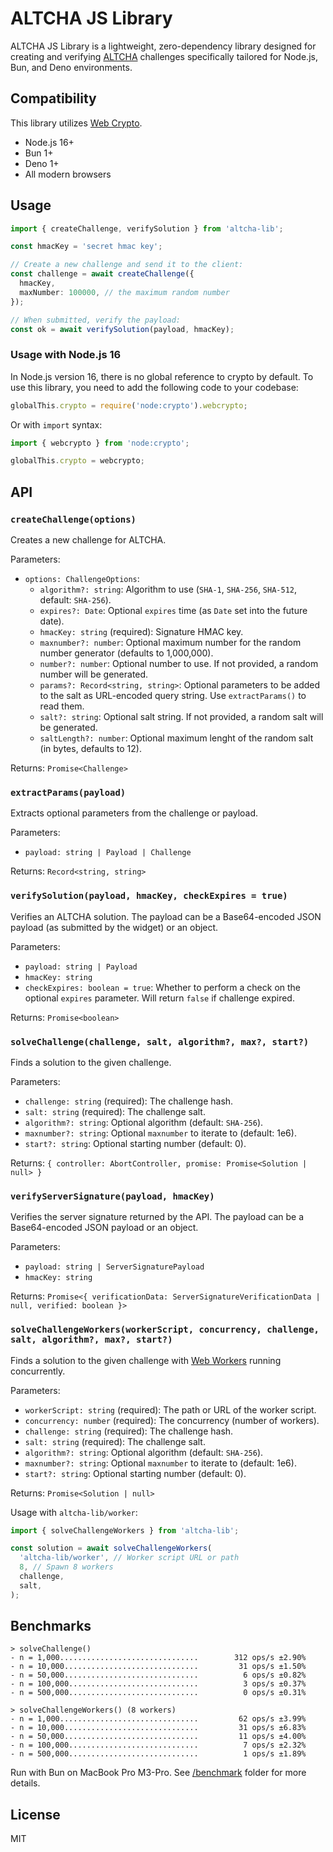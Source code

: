 # ALTCHA JS Library

ALTCHA JS Library is a lightweight, zero-dependency library designed for creating and verifying [ALTCHA](https://altcha.org) challenges specifically tailored for Node.js, Bun, and Deno environments.

## Compatibility

This library utilizes [Web Crypto](https://developer.mozilla.org/en-US/docs/Web/API/SubtleCrypto).

- Node.js 16+
- Bun 1+
- Deno 1+
- All modern browsers

## Usage

```ts
import { createChallenge, verifySolution } from 'altcha-lib';

const hmacKey = 'secret hmac key';

// Create a new challenge and send it to the client:
const challenge = await createChallenge({
  hmacKey,
  maxNumber: 100000, // the maximum random number
});

// When submitted, verify the payload:
const ok = await verifySolution(payload, hmacKey);
```

### Usage with Node.js 16

In Node.js version 16, there is no global reference to crypto by default. To use this library, you need to add the following code to your codebase:

```ts
globalThis.crypto = require('node:crypto').webcrypto;
```

Or with `import` syntax:

```ts
import { webcrypto } from 'node:crypto';

globalThis.crypto = webcrypto;
```

## API

### `createChallenge(options)`

Creates a new challenge for ALTCHA.

Parameters:

- `options: ChallengeOptions`:
  - `algorithm?: string`: Algorithm to use (`SHA-1`, `SHA-256`, `SHA-512`, default: `SHA-256`).
  - `expires?: Date`: Optional `expires` time (as `Date` set into the future date).
  - `hmacKey: string` (required): Signature HMAC key.
  - `maxnumber?: number`: Optional maximum number for the random number generator (defaults to 1,000,000).
  - `number?: number`: Optional number to use. If not provided, a random number will be generated.
  - `params?: Record<string, string>`: Optional parameters to be added to the salt as URL-encoded query string. Use `extractParams()` to read them.
  - `salt?: string`: Optional salt string. If not provided, a random salt will be generated.
  - `saltLength?: number`: Optional maximum lenght of the random salt (in bytes, defaults to 12).

Returns: `Promise<Challenge>`

### `extractParams(payload)`

Extracts optional parameters from the challenge or payload.

Parameters:

- `payload: string | Payload | Challenge`

Returns: `Record<string, string>`

### `verifySolution(payload, hmacKey, checkExpires = true)`

Verifies an ALTCHA solution. The payload can be a Base64-encoded JSON payload (as submitted by the widget) or an object.

Parameters:

- `payload: string | Payload`
- `hmacKey: string`
- `checkExpires: boolean = true`: Whether to perform a check on the optional `expires` parameter. Will return `false` if challenge expired.

Returns: `Promise<boolean>`

### `solveChallenge(challenge, salt, algorithm?, max?, start?)`

Finds a solution to the given challenge. 

Parameters:

- `challenge: string` (required): The challenge hash.
- `salt: string` (required): The challenge salt.
- `algorithm?: string`: Optional algorithm (default: `SHA-256`).
- `maxnumber?: string`: Optional `maxnumber` to iterate to (default: 1e6).
- `start?: string`: Optional starting number (default: 0).

Returns: `{ controller: AbortController, promise: Promise<Solution | null> }`

### `verifyServerSignature(payload, hmacKey)`

Verifies the server signature returned by the API. The payload can be a Base64-encoded JSON payload or an object.

Parameters:

- `payload: string | ServerSignaturePayload`
- `hmacKey: string`

Returns: `Promise<{ verificationData: ServerSignatureVerificationData | null, verified: boolean }>`

### `solveChallengeWorkers(workerScript, concurrency, challenge, salt, algorithm?, max?, start?)`

Finds a solution to the given challenge with [Web Workers](https://developer.mozilla.org/en-US/docs/Web/API/Worker/Worker) running concurrently. 

Parameters:

- `workerScript: string` (required): The path or URL of the worker script.
- `concurrency: number` (required): The concurrency (number of workers).
- `challenge: string` (required): The challenge hash.
- `salt: string` (required): The challenge salt.
- `algorithm?: string`: Optional algorithm (default: `SHA-256`).
- `maxnumber?: string`: Optional `maxnumber` to iterate to (default: 1e6).
- `start?: string`: Optional starting number (default: 0).

Returns: `Promise<Solution | null>`

Usage with `altcha-lib/worker`:

```ts
import { solveChallengeWorkers } from 'altcha-lib';

const solution = await solveChallengeWorkers(
  'altcha-lib/worker', // Worker script URL or path
  8, // Spawn 8 workers
  challenge,
  salt,
);
```

## Benchmarks

```
> solveChallenge()
- n = 1,000...............................        312 ops/s ±2.90%
- n = 10,000..............................         31 ops/s ±1.50%
- n = 50,000..............................          6 ops/s ±0.82%
- n = 100,000.............................          3 ops/s ±0.37%
- n = 500,000.............................          0 ops/s ±0.31%

> solveChallengeWorkers() (8 workers)
- n = 1,000...............................         62 ops/s ±3.99%
- n = 10,000..............................         31 ops/s ±6.83%
- n = 50,000..............................         11 ops/s ±4.00%
- n = 100,000.............................          7 ops/s ±2.32%
- n = 500,000.............................          1 ops/s ±1.89%
```

Run with Bun on MacBook Pro M3-Pro. See [/benchmark](/benchmark/) folder for more details.

## License

MIT